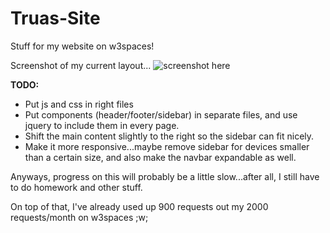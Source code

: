 # Truas-Site
Stuff for my website on w3spaces!

Screenshot of my current layout...
![screenshot here](https://i.ibb.co/mtSsjzQ/image.png)

**TODO:**

- Put js and css in right files
- Put components (header/footer/sidebar) in separate files, and use jquery to include them in every page.
- Shift the main content slightly to the right so the sidebar can fit nicely.
- Make it more responsive...maybe remove sidebar for devices smaller than a certain size, and also make the navbar expandable as well.

Anyways, progress on this will probably be a little slow...after all, I still have to do homework and other stuff.

On top of that, I've already used up 900 requests out my 2000 requests/month on w3spaces ;w;

